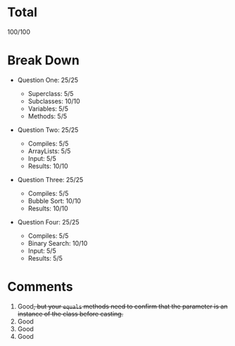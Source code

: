 # Total

100/100

# Break Down

- Question One: 25/25

  - Superclass: 5/5
  - Subclasses: 10/10
  - Variables: 5/5
  - Methods: 5/5

- Question Two: 25/25

  - Compiles: 5/5
  - ArrayLists: 5/5
  - Input: 5/5
  - Results: 10/10

- Question Three: 25/25
  - Compiles: 5/5
  - Bubble Sort: 10/10
  - Results: 10/10

- Question Four: 25/25
  - Compiles: 5/5
  - Binary Search: 10/10
  - Input: 5/5
  - Results: 5/5

# Comments

1. Good~~, but your `equals` methods need to confirm that the parameter is an instance of the class before casting.~~
2. Good
3. Good
4. Good
